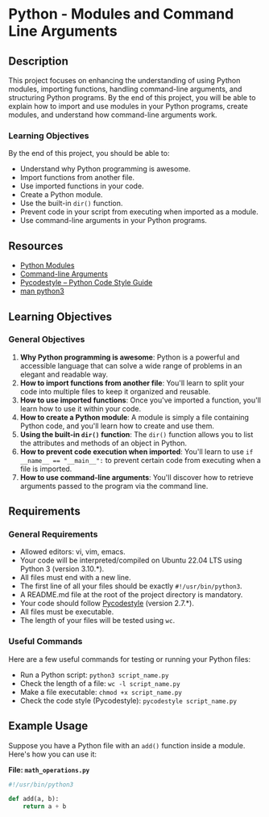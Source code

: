 # Python - Modules and Command Line Arguments

## Description

This project focuses on enhancing the understanding of using Python modules, importing functions, handling command-line arguments, and structuring Python programs. By the end of this project, you will be able to explain how to import and use modules in your Python programs, create modules, and understand how command-line arguments work.

### Learning Objectives

By the end of this project, you should be able to:
- Understand why Python programming is awesome.
- Import functions from another file.
- Use imported functions in your code.
- Create a Python module.
- Use the built-in `dir()` function.
- Prevent code in your script from executing when imported as a module.
- Use command-line arguments in your Python programs.

## Resources

- [Python Modules](https://docs.python.org/3/tutorial/modules.html)
- [Command-line Arguments](https://docs.python.org/3/library/sys.html#sys.argv)
- [Pycodestyle – Python Code Style Guide](https://www.python.org/dev/peps/pep-0008/)
- [man python3](https://man7.org/linux/man-pages/man1/python3.1.html)

## Learning Objectives

### General Objectives

1. **Why Python programming is awesome**: Python is a powerful and accessible language that can solve a wide range of problems in an elegant and readable way.
2. **How to import functions from another file**: You'll learn to split your code into multiple files to keep it organized and reusable.
3. **How to use imported functions**: Once you've imported a function, you'll learn how to use it within your code.
4. **How to create a Python module**: A module is simply a file containing Python code, and you'll learn how to create and use them.
5. **Using the built-in `dir()` function**: The `dir()` function allows you to list the attributes and methods of an object in Python.
6. **How to prevent code execution when imported**: You'll learn to use `if __name__ == "__main__":` to prevent certain code from executing when a file is imported.
7. **How to use command-line arguments**: You'll discover how to retrieve arguments passed to the program via the command line.

## Requirements

### General Requirements

- Allowed editors: vi, vim, emacs.
- Your code will be interpreted/compiled on Ubuntu 22.04 LTS using Python 3 (version 3.10.*).
- All files must end with a new line.
- The first line of all your files should be exactly `#!/usr/bin/python3`.
- A README.md file at the root of the project directory is mandatory.
- Your code should follow [Pycodestyle](https://www.python.org/dev/peps/pep-0008/) (version 2.7.*).
- All files must be executable.
- The length of your files will be tested using `wc`.

### Useful Commands

Here are a few useful commands for testing or running your Python files:

- Run a Python script: `python3 script_name.py`
- Check the length of a file: `wc -l script_name.py`
- Make a file executable: `chmod +x script_name.py`
- Check the code style (Pycodestyle): `pycodestyle script_name.py`

## Example Usage

Suppose you have a Python file with an `add()` function inside a module. Here's how you can use it:

**File: `math_operations.py`**

```python
#!/usr/bin/python3

def add(a, b):
    return a + b
